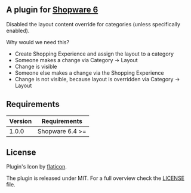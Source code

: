 ## A plugin for [Shopware 6](https://github.com/shopware/platform)

Disabled the layout content override for categories (unless specifically enabled).

Why would we need this?

* Create Shopping Experience and assign the layout to a category
* Someone makes a change via Category -> Layout
* Change is visible
* Someone else makes a change via the Shopping Experience
* Change is not visible, because layout is overridden via Category -> Layout

## Requirements

| Version 	| Requirements               	|
|---------	|----------------------------	|
| 1.0.0    	| Shopware 6.4 >=	            |

## License

Plugin's Icon by [flaticon](https://www.flaticon.com).

The plugin is released under MIT. For a full overview check the [LICENSE](./LICENSE) file.
